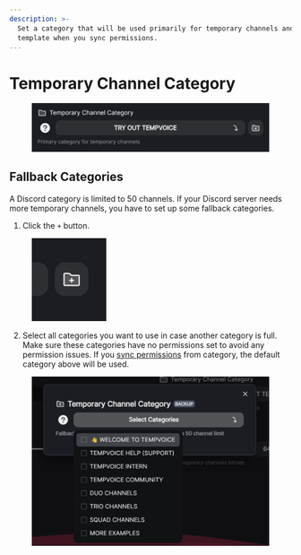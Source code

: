 ```yaml
---
description: >-
  Set a category that will be used primarily for temporary channels and as a
  template when you sync permissions.
---
```


# Temporary Channel Category

<figure><img src="../../../.gitbook/assets/image (5).png" alt=""><figcaption></figcaption></figure>

## Fallback Categories

A Discord category is limited to 50 channels. If your Discord server needs more temporary channels, you have to set up some fallback categories.

1. Click the `+` button.

<figure><img src="../../../.gitbook/assets/image (6).png" alt=""><figcaption></figcaption></figure>

2. Select all categories you want to use in case another category is full. Make sure these categories have no permissions set to avoid any permission issues. If you [sync permissions](../permissions/synchronize-permissions.md) from category, the default category above will be used.

<figure><img src="../../../.gitbook/assets/image (7).png" alt=""><figcaption></figcaption></figure>
